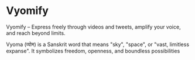 # Vyomify
Vyomify – Express freely through videos and tweets, amplify your voice, and reach beyond limits. 

Vyoma (व्योम) is a Sanskrit word that means "sky", "space", or "vast, limitless expanse". It symbolizes freedom, openness, and boundless possibilities
